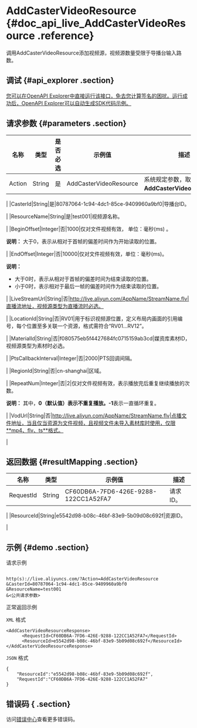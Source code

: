 # AddCasterVideoResource {#doc_api_live_AddCasterVideoResource .reference}

调用AddCasterVideoResource添加视频源，视频源数量受限于导播台输入路数。

## 调试 {#api_explorer .section}

[您可以在OpenAPI Explorer中直接运行该接口，免去您计算签名的困扰。运行成功后，OpenAPI Explorer可以自动生成SDK代码示例。](https://api.aliyun.com/#product=live&api=AddCasterVideoResource&type=RPC&version=2016-11-01)

## 请求参数 {#parameters .section}

|名称|类型|是否必选|示例值|描述|
|--|--|----|---|--|
|Action|String|是|AddCasterVideoResource|系统规定参数，取值：**AddCasterVideoResource**。

 |
|CasterId|String|是|80787064-1c94-4dc1-85ce-9409960a9bf0|导播台ID。

 |
|ResourceName|String|是|test001|视频源名称。

 |
|BeginOffset|Integer|否|1000|仅对文件视频有效， 单位：毫秒\(ms\) 。

 **说明：** 大于0，表示从相对于首帧的偏差时间作为开始读取的位置。

 |
|EndOffset|Integer|否|10000|仅对文件视频有效，单位：毫秒\(ms\)。

 **说明：** 

-   大于0时，表示从相对于首帧的偏差时间为结束读取的位置。
-   小于0时，表示相对于最后一帧的偏差时间作为结束读取的位置。

 |
|LiveStreamUrl|String|否|http://live.aliyun.com/AppName/StreamName.flv|直播流地址，视频源类型为直播流时必选。

 |
|LocationId|String|否|RV01|用于标识视频源位置，定义布局内画面的引用编号，每个位置至多关联一个资源，格式需符合“RV01…RV12”。

 |
|MaterialId|String|否|f080575eb5f4427684fc0715159ab3cd|媒资库素材ID，视频源类型为素材时必选。

 |
|PtsCallbackInterval|Integer|否|2000|PTS回调间隔。

 |
|RegionId|String|否|cn-shanghai|区域。

 |
|RepeatNum|Integer|否|2|仅对文件视频有效，表示播放完后重复继续播放的次数。

 **说明：** 其中，**0（默认值）**表示不重复播放。**-1**表示一直循环重复。

 |
|VodUrl|String|否|http://live.aliyun.com/AppName/StreamName.flv|点播文件地址，当且仅当资源为文件视频，且视频文件未导入素材库时使用，仅限**mp4、flv、ts**格式。

 |

## 返回数据 {#resultMapping .section}

|名称|类型|示例值|描述|
|--|--|---|--|
|RequestId|String|CF60DB6A-7FD6-426E-9288-122CC1A52FA7|请求ID。

 |
|ResourceId|String|e5542d98-b08c-46bf-83e9-5b09d08c692f|资源ID。

 |

## 示例 {#demo .section}

请求示例

``` {#request_demo}

http(s)://live.aliyuncs.com/?Action=AddCasterVideoResource
&CasterId=80787064-1c94-4dc1-85ce-9409960a9bf0
&ResourceName=test001
&<公共请求参数>

```

正常返回示例

`XML` 格式

``` {#xml_return_success_demo}
<AddCasterVideoResourceResponse>
	  <RequestId>CF60DB6A-7FD6-426E-9288-122CC1A52FA7</RequestId>
	  <ResourceId>e5542d98-b08c-46bf-83e9-5b09d08c692f</ResourceId>
</AddCasterVideoResourceResponse>
```

`JSON` 格式

``` {#json_return_success_demo}
{
	"ResourceId":"e5542d98-b08c-46bf-83e9-5b09d08c692f",
	"RequestId":"CF60DB6A-7FD6-426E-9288-122CC1A52FA7"
}
```

## 错误码 { .section}

访问[错误中心](https://error-center.aliyun.com/status/product/live)查看更多错误码。

